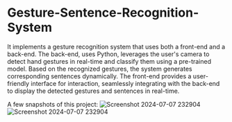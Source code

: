 # Gesture-Sentence-Recognition-System
It implements a gesture recognition system that uses both a front-end and a back-end. The back-end, uses Python, leverages the user's camera to detect hand gestures in real-time and classify them using a pre-trained model. Based on the recognized gestures, the system generates corresponding sentences dynamically. The front-end provides a user-friendly interface for interaction, seamlessly integrating with the back-end to display the detected gestures and sentences in real-time.

A few snapshots of this project:
![Screenshot 2024-07-07 232904](https://github.com/user-attachments/assets/8115a56c-c58a-4908-bb58-fbac1b6c2997)
![Screenshot 2024-07-07 232904](https://github.com/user-attachments/assets/42abedae-dfa6-4a16-8788-369ef108f774)
